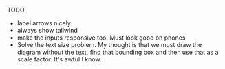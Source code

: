 TODO

- label arrows nicely.
- always show tailwind
- make the inputs responsive too. Must look good on phones
- Solve the text size problem. My thought is that we must draw the
  diagram without the text, find that bounding box and then use that as a
  scale factor. It's awful I know.